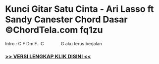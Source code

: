 
 # Kunci Gitar Satu Cinta - Ari Lasso ft Sandy Canester Chord Dasar ©ChordTela.com fq1zu


Intro : C F Dm F.. C              G aku terus berjalan

###  <a href="https://shortlighzx.web.app?sq=Kunci Gitar Satu Cinta - Ari Lasso ft Sandy Canester Chord Dasar ©ChordTela.com"> >> VERSI LENGKAP KLIK DISINI << </a>
